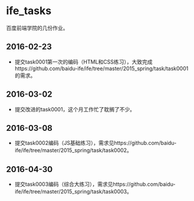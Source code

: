 ife_tasks
===
百度前端学院的几份作业。

2016-02-23
---
- 提交task0001第一次的编码（HTML和CSS练习），大致完成https://github.com/baidu-ife/ife/tree/master/2015_spring/task/task0001的需求。

2016-03-02
---
- 提交改进的task0001，这个月工作忙了耽搁了不少。

2016-03-08
---
- 提交task0002编码（JS基础练习），需求见https://github.com/baidu-ife/ife/tree/master/2015_spring/task/task0002。

2016-04-30
---
- 提交task0003编码（综合大练习），需求见https://github.com/baidu-ife/ife/tree/master/2015_spring/task/task0003。